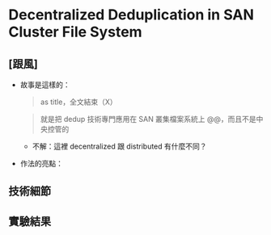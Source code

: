 # Decentralized Deduplication in SAN Cluster File System

## [跟風]

- 故事是這樣的：

    > as title，全文結束（X）

    > 就是把 dedup 技術專門應用在 SAN 叢集檔案系統上 @@，而且不是中央控管的

    * 不解：這裡 decentralized 跟 distributed 有什麼不同？

- 作法的亮點：

## 技術細節

## 實驗結果
